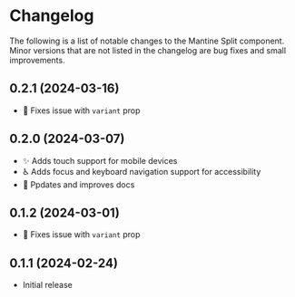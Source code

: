 # Changelog

The following is a list of notable changes to the Mantine Split component.  
Minor versions that are not listed in the changelog are bug fixes and small improvements.

## 0.2.1 (2024-03-16)

- 🐛 Fixes issue with `variant` prop

## 0.2.0 (2024-03-07)

- ✨ Adds touch support for mobile devices
- ♿️ Adds focus and keyboard navigation support for accessibility
- 📝 Ppdates and improves docs 

## 0.1.2 (2024-03-01)

- 🐛 Fixes issue with `variant` prop

## 0.1.1 (2024-02-24)

- Initial release
